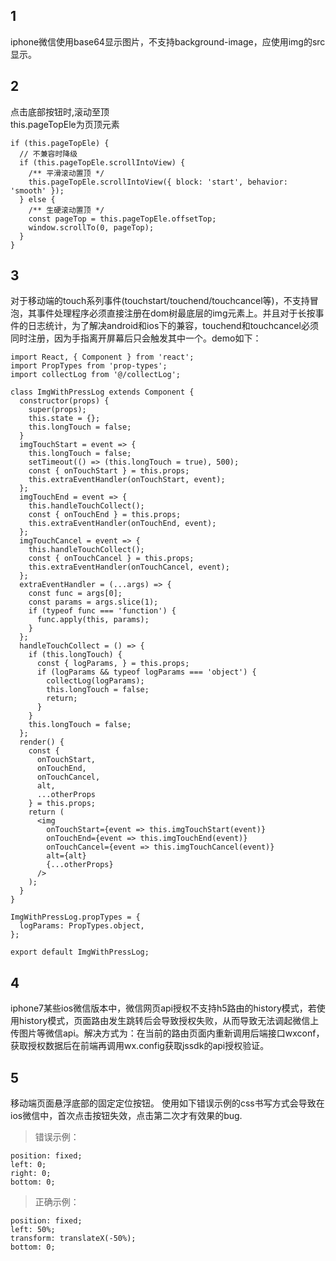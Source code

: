 ## 1
iphone微信使用base64显示图片，不支持background-image，应使用img的src显示。

## 2
点击底部按钮时,滚动至顶  
this.pageTopEle为页顶元素
```
if (this.pageTopEle) {
  // 不兼容时降级
  if (this.pageTopEle.scrollIntoView) {
    /** 平滑滚动置顶 */
    this.pageTopEle.scrollIntoView({ block: 'start', behavior: 'smooth' });
  } else {
    /** 生硬滚动置顶 */
    const pageTop = this.pageTopEle.offsetTop;
    window.scrollTo(0, pageTop);
  }
}
```

## 3
对于移动端的touch系列事件(touchstart/touchend/touchcancel等)，不支持冒泡，其事件处理程序必须直接注册在dom树最底层的img元素上。并且对于长按事件的日志统计，为了解决android和ios下的兼容，touchend和touchcancel必须同时注册，因为手指离开屏幕后只会触发其中一个。demo如下：  
```
import React, { Component } from 'react';
import PropTypes from 'prop-types';
import collectLog from '@/collectLog';

class ImgWithPressLog extends Component {
  constructor(props) {
    super(props);
    this.state = {};
    this.longTouch = false;
  }
  imgTouchStart = event => {
    this.longTouch = false;
    setTimeout(() => (this.longTouch = true), 500);
    const { onTouchStart } = this.props;
    this.extraEventHandler(onTouchStart, event);
  };
  imgTouchEnd = event => {
    this.handleTouchCollect();
    const { onTouchEnd } = this.props;
    this.extraEventHandler(onTouchEnd, event);
  };
  imgTouchCancel = event => {
    this.handleTouchCollect();
    const { onTouchCancel } = this.props;
    this.extraEventHandler(onTouchCancel, event);
  };
  extraEventHandler = (...args) => {
    const func = args[0];
    const params = args.slice(1);
    if (typeof func === 'function') {
      func.apply(this, params);
    }
  };
  handleTouchCollect = () => {
    if (this.longTouch) {
      const { logParams, } = this.props;
      if (logParams && typeof logParams === 'object') {
        collectLog(logParams);
        this.longTouch = false;
        return;
      }
    }
    this.longTouch = false;
  };
  render() {
    const {
      onTouchStart,
      onTouchEnd,
      onTouchCancel,
      alt,
      ...otherProps
    } = this.props;
    return (
      <img
        onTouchStart={event => this.imgTouchStart(event)}
        onTouchEnd={event => this.imgTouchEnd(event)}
        onTouchCancel={event => this.imgTouchCancel(event)}
        alt={alt}
        {...otherProps}
      />
    );
  }
}

ImgWithPressLog.propTypes = {
  logParams: PropTypes.object,
};

export default ImgWithPressLog;

```

## 4  
iphone7某些ios微信版本中，微信网页api授权不支持h5路由的history模式，若使用history模式，页面路由发生跳转后会导致授权失败，从而导致无法调起微信上传图片等微信api。解决方式为：在当前的路由页面内重新调用后端接口wxconf，获取授权数据后在前端再调用wx.config获取jssdk的api授权验证。

## 5
移动端页面悬浮底部的固定定位按钮。
使用如下错误示例的css书写方式会导致在ios微信中，首次点击按钮失效，点击第二次才有效果的bug.

> 错误示例：
```
position: fixed;
left: 0;
right: 0;
bottom: 0;
```
> 正确示例：
```
position: fixed;
left: 50%;
transform: translateX(-50%);
bottom: 0;
```
